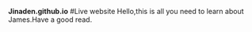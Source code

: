 **Jinaden.github.io**
#Live website
Hello,this is all you need to learn about James.Have a good read.
